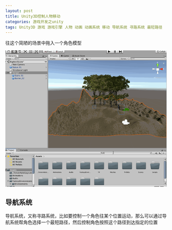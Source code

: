 ```yaml
---
layout: post
title: Unity3D控制人物移动
categories: 游戏开发之unity
tags: Unity3D 游戏 游戏引擎 人物 动画 动画系统 移动 导航系统 寻路系统 最短路径 
---
```


往这个简陋的场景中拖入一个角色模型

![](../media/image/2019-06-01/05-01.gif)

## 导航系统

导航系统，又称寻路系统，比如要控制一个角色往某个位置运动，那么可以通过导航系统帮角色选择一个最短路径，然后控制角色按照这个路径到达指定的位置

